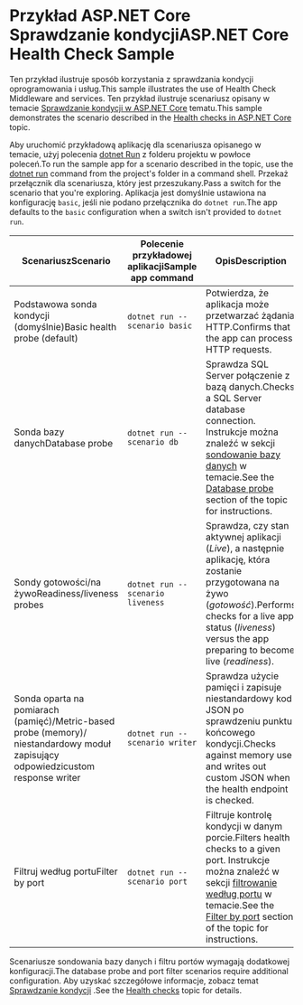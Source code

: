 # <a name="aspnet-core-health-check-sample"></a><span data-ttu-id="9ce67-101">Przykład ASP.NET Core Sprawdzanie kondycji</span><span class="sxs-lookup"><span data-stu-id="9ce67-101">ASP.NET Core Health Check Sample</span></span>

<span data-ttu-id="9ce67-102">Ten przykład ilustruje sposób korzystania z sprawdzania kondycji oprogramowania i usług.</span><span class="sxs-lookup"><span data-stu-id="9ce67-102">This sample illustrates the use of Health Check Middleware and services.</span></span> <span data-ttu-id="9ce67-103">Ten przykład ilustruje scenariusz opisany w temacie [Sprawdzanie kondycji w ASP.NET Core](https://docs.microsoft.com/aspnet/core/host-and-deploy/health-checks) tematu.</span><span class="sxs-lookup"><span data-stu-id="9ce67-103">This sample demonstrates the scenario described in the [Health checks in ASP.NET Core](https://docs.microsoft.com/aspnet/core/host-and-deploy/health-checks) topic.</span></span>

<span data-ttu-id="9ce67-104">Aby uruchomić przykładową aplikację dla scenariusza opisanego w temacie, użyj polecenia [dotnet Run](https://docs.microsoft.com/dotnet/core/tools/dotnet-run) z folderu projektu w powłoce poleceń.</span><span class="sxs-lookup"><span data-stu-id="9ce67-104">To run the sample app for a scenario described in the topic, use the [dotnet run](https://docs.microsoft.com/dotnet/core/tools/dotnet-run) command from the project's folder in a command shell.</span></span> <span data-ttu-id="9ce67-105">Przekaż przełącznik dla scenariusza, który jest przeszukany.</span><span class="sxs-lookup"><span data-stu-id="9ce67-105">Pass a switch for the scenario that you're exploring.</span></span> <span data-ttu-id="9ce67-106">Aplikacja jest domyślnie ustawiona na konfigurację `basic`, jeśli nie podano przełącznika do `dotnet run`.</span><span class="sxs-lookup"><span data-stu-id="9ce67-106">The app defaults to the `basic` configuration when a switch isn't provided to `dotnet run`.</span></span>

| <span data-ttu-id="9ce67-107">Scenariusz</span><span class="sxs-lookup"><span data-stu-id="9ce67-107">Scenario</span></span>                                               | <span data-ttu-id="9ce67-108">Polecenie przykładowej aplikacji</span><span class="sxs-lookup"><span data-stu-id="9ce67-108">Sample app command</span></span>               | <span data-ttu-id="9ce67-109">Opis</span><span class="sxs-lookup"><span data-stu-id="9ce67-109">Description</span></span> |
| ------------------------------------------------------ | -------------------------------- | ----------- |
| <span data-ttu-id="9ce67-110">Podstawowa sonda kondycji (domyślnie)</span><span class="sxs-lookup"><span data-stu-id="9ce67-110">Basic health probe (default)</span></span>                           | `dotnet run --scenario basic`    | <span data-ttu-id="9ce67-111">Potwierdza, że aplikacja może przetwarzać żądania HTTP.</span><span class="sxs-lookup"><span data-stu-id="9ce67-111">Confirms that the app can process HTTP requests.</span></span> |
| <span data-ttu-id="9ce67-112">Sonda bazy danych</span><span class="sxs-lookup"><span data-stu-id="9ce67-112">Database probe</span></span>                                         | `dotnet run --scenario db`       | <span data-ttu-id="9ce67-113">Sprawdza SQL Server połączenie z bazą danych.</span><span class="sxs-lookup"><span data-stu-id="9ce67-113">Checks a SQL Server database connection.</span></span> <span data-ttu-id="9ce67-114">Instrukcje można znaleźć w sekcji [sondowanie bazy danych](https://docs.microsoft.com/aspnet/core/host-and-deploy/health-checks#database-probe) w temacie.</span><span class="sxs-lookup"><span data-stu-id="9ce67-114">See the [Database probe](https://docs.microsoft.com/aspnet/core/host-and-deploy/health-checks#database-probe) section of the topic for instructions.</span></span> |
| <span data-ttu-id="9ce67-115">Sondy gotowości/na żywo</span><span class="sxs-lookup"><span data-stu-id="9ce67-115">Readiness/liveness probes</span></span>                              | `dotnet run --scenario liveness` | <span data-ttu-id="9ce67-116">Sprawdza, czy stan aktywnej aplikacji (*Live*), a następnie aplikację, która zostanie przygotowana na żywo (*gotowość*).</span><span class="sxs-lookup"><span data-stu-id="9ce67-116">Performs checks for a live app status (*liveness*) versus the app preparing to become live (*readiness*).</span></span> |
| <span data-ttu-id="9ce67-117">Sonda oparta na pomiarach (pamięć)/</span><span class="sxs-lookup"><span data-stu-id="9ce67-117">Metric-based probe (memory)/</span></span><br><span data-ttu-id="9ce67-118">niestandardowy moduł zapisujący odpowiedzi</span><span class="sxs-lookup"><span data-stu-id="9ce67-118">custom response writer</span></span> | `dotnet run --scenario writer`   | <span data-ttu-id="9ce67-119">Sprawdza użycie pamięci i zapisuje niestandardowy kod JSON po sprawdzeniu punktu końcowego kondycji.</span><span class="sxs-lookup"><span data-stu-id="9ce67-119">Checks against memory use and writes out custom JSON when the health endpoint is checked.</span></span> |
| <span data-ttu-id="9ce67-120">Filtruj według portu</span><span class="sxs-lookup"><span data-stu-id="9ce67-120">Filter by port</span></span>                                         | `dotnet run --scenario port`     | <span data-ttu-id="9ce67-121">Filtruje kontrolę kondycji w danym porcie.</span><span class="sxs-lookup"><span data-stu-id="9ce67-121">Filters health checks to a given port.</span></span> <span data-ttu-id="9ce67-122">Instrukcje można znaleźć w sekcji [filtrowanie według portu](https://docs.microsoft.com/aspnet/core/host-and-deploy/health-checks#filter-by-port) w temacie.</span><span class="sxs-lookup"><span data-stu-id="9ce67-122">See the [Filter by port](https://docs.microsoft.com/aspnet/core/host-and-deploy/health-checks#filter-by-port) section of the topic for instructions.</span></span> |

<span data-ttu-id="9ce67-123">Scenariusze sondowania bazy danych i filtru portów wymagają dodatkowej konfiguracji.</span><span class="sxs-lookup"><span data-stu-id="9ce67-123">The database probe and port filter scenarios require additional configuration.</span></span> <span data-ttu-id="9ce67-124">Aby uzyskać szczegółowe informacje, zobacz temat [Sprawdzanie kondycji](https://docs.microsoft.com/aspnet/core/host-and-deploy/health-checks) .</span><span class="sxs-lookup"><span data-stu-id="9ce67-124">See the [Health checks](https://docs.microsoft.com/aspnet/core/host-and-deploy/health-checks) topic for details.</span></span>
